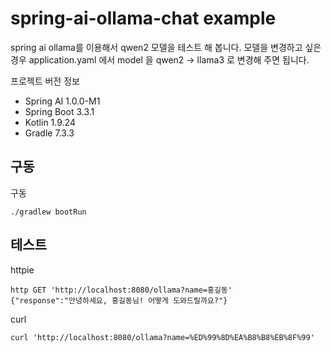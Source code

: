 # spring-ai-ollama-chat example

spring ai ollama를 이용해서 qwen2 모델을 테스트 해 봅니다.
모델을 변경하고 싶은 경우 application.yaml 에서 model 을 qwen2 -> llama3 로 변경해 주면 됩니다.

프로젝트 버전 정보
* Spring AI 1.0.0-M1
* Spring Boot 3.3.1
* Kotlin 1.9.24
* Gradle 7.3.3

## 구동
구동
```
./gradlew bootRun
```

## 테스트
httpie
```
http GET 'http://localhost:8080/ollama?name=홍길동'
{"response":"안녕하세요, 홍길동님! 어떻게 도와드릴까요?"}
```

curl
```
curl 'http://localhost:8080/ollama?name=%ED%99%8D%EA%B8%B8%EB%8F%99'
```
